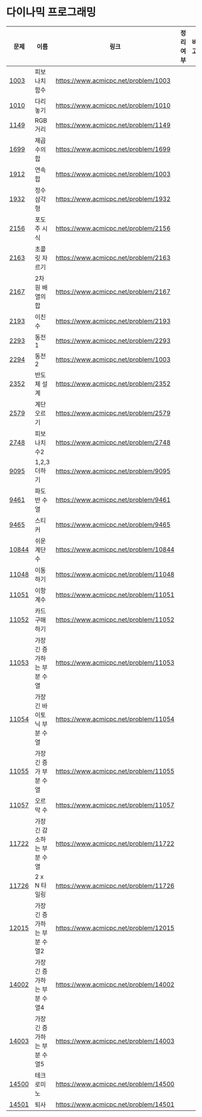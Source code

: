 # 다이나믹 프로그래밍

| 문제              | 이름               | 링크                                    | 정리여부 | 비고  |
| --------------- | ---------------- | ------------------------------------- | ---- | --- |
| [1003](1003/)   | 피보나치 함수          | https://www.acmicpc.net/problem/1003  |      |     |
| [1010](1010/)   | 다리놓기             | https://www.acmicpc.net/problem/1010  |      |     |
| [1149](1149/)   | RGB거리            | https://www.acmicpc.net/problem/1149  |      |     |
| [1699](1699/)   | 제곱수의 합           | https://www.acmicpc.net/problem/1699  |      |     |
| [1912](1912/)   | 연속합              | https://www.acmicpc.net/problem/1003  |      |     |
| [1932](1932/)   | 정수 삼각형           | https://www.acmicpc.net/problem/1932  |      |     |
| [2156](2156/)   | 포도주 시식           | https://www.acmicpc.net/problem/2156  |      |     |
| [2163](2163/)   | 초콜릿 자르기          | https://www.acmicpc.net/problem/2163  |      |     |
| [2167](2167/)   | 2차원 배열의 합        | https://www.acmicpc.net/problem/2167  |      |     |
| [2193](2193/)   | 이친수              | https://www.acmicpc.net/problem/2193  |      |     |
| [2293](2293/)   | 동전 1             | https://www.acmicpc.net/problem/2293  |      |     |
| [2294](2294/)   | 동전 2             | https://www.acmicpc.net/problem/1003  |      |     |
| [2352](2352/)   | 반도체 설계           | https://www.acmicpc.net/problem/2352  |      |     |
| [2579](2579/)   | 계단 오르기           | https://www.acmicpc.net/problem/2579  |      |     |
| [2748](2748/)   | 피보나치 수2          | https://www.acmicpc.net/problem/2748  |      |     |
| [9095](9095/)   | 1,2,3 더하기        | https://www.acmicpc.net/problem/9095  |      |     |
| [9461](9461/)   | 파도반 수열           | https://www.acmicpc.net/problem/9461  |      |     |
| [9465](9465/)   | 스티커              | https://www.acmicpc.net/problem/9465  |      |     |
| [10844](10844/) | 쉬운 계단 수          | https://www.acmicpc.net/problem/10844 |      |     |
| [11048](11048/) | 이동하기             | https://www.acmicpc.net/problem/11048 |      |     |
| [11051](11051/) | 이항 계수            | https://www.acmicpc.net/problem/11051 |      |     |
| [11052](11052/) | 카드 구매하기          | https://www.acmicpc.net/problem/11052 |      |     |
| [11053](11053/) | 가장 긴 증가하는 부분 수열  | https://www.acmicpc.net/problem/11053 |      |     |
| [11054](11054/) | 가장 긴 바이토닉 부분 수열  | https://www.acmicpc.net/problem/11054 |      |     |
| [11055](11055/) | 가장 긴 증가 부분 수열    | https://www.acmicpc.net/problem/11055 |      |     |
| [11057](11057/) | 오르막 수            | https://www.acmicpc.net/problem/11057 |      |     |
| [11722](11722/) | 가장 긴 감소하는 부분 수열  | https://www.acmicpc.net/problem/11722 |      |     |
| [11726](11726/) | 2 x N 타일링        | https://www.acmicpc.net/problem/11726 |      |     |
| [12015](12015/) | 가장 긴 증가하는 부분 수열2 | https://www.acmicpc.net/problem/12015 |      |     |
| [14002](14002/) | 가장 긴 증가하는 부분 수열4 | https://www.acmicpc.net/problem/14002 |      |     |
| [14003](14003/) | 가장 긴 증가하는 부분 수열5 | https://www.acmicpc.net/problem/14003 |      |     |
| [14500](14500/) | 테크로미노            | https://www.acmicpc.net/problem/14500 |      |     |
| [14501](14501/) | 퇴사               | https://www.acmicpc.net/problem/14501 |      |     |
